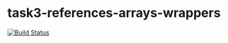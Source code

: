 # task3-references-arrays-wrappers

[![Build Status](https://travis-ci.com/itmo-java-basics-2020/task3-references-arrays-wrappers-nickplus11.svg?branch=master)](https://travis-ci.com/itmo-java-basics-2020/task3-references-arrays-wrappers-nickplus11)

